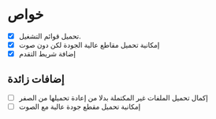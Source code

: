 # خواص

- [x] تحميل قوائم التشغيل.
- [x] إمكانية تحميل مقاطع عالية الجودة لكن دون صوت
- [x] إضافة شريط التقدم

## إضافات زائدة

- [ ] إكمال تحميل الملفات غير المكتملة بدلا من إعادة تحميلها من الصفر
- [ ] إمكانية تحميل مقطع جودة عالية مع الصوت